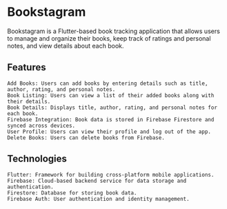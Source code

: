 # Bookstagram

Bookstagram is a Flutter-based book tracking application that allows users to manage and organize their books, keep track of ratings and personal notes, and view details about each book.

## Features
	Add Books: Users can add books by entering details such as title, author, rating, and personal notes.
	Book Listing: Users can view a list of their added books along with their details.
	Book Details: Displays title, author, rating, and personal notes for each book.
	Firebase Integration: Book data is stored in Firebase Firestore and synced across devices.
	User Profile: Users can view their profile and log out of the app.
	Delete Books: Users can delete books from Firebase.

## Technologies
	Flutter: Framework for building cross-platform mobile applications.
	Firebase: Cloud-based backend service for data storage and authentication.
	Firestore: Database for storing book data.
	Firebase Auth: User authentication and identity management.
